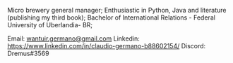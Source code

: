  Micro brewery general manager; Enthusiastic in Python, Java and literature (publishing my third book); Bachelor of International Relations - Federal University of Uberlandia- BR;
 
 Email: wantuir.germano@gmail.com
 Linkedin: https://www.linkedin.com/in/claudio-germano-b88602154/
 Discord: Dremus#3569

<!---
claudio-germano/claudio-germano is a ✨ special ✨ repository because its `README.md` (this file) appears on your GitHub profile.
You can click the Preview link to take a look at your changes.
--->
